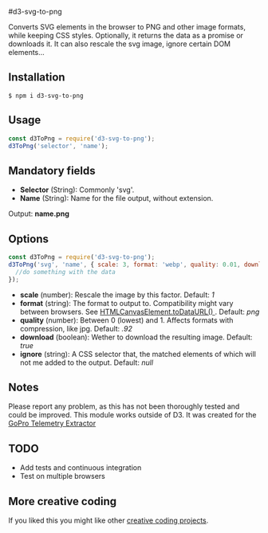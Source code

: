 #d3-svg-to-png

Converts SVG elements in the browser to PNG and other image formats, while keeping CSS styles. Optionally, it returns the data as a promise or downloads it. It can also rescale the svg image, ignore certain DOM elements...

## Installation

```shell
$ npm i d3-svg-to-png
```

## Usage

```js
const d3ToPng = require('d3-svg-to-png');
d3ToPng('selector', 'name');
```

## Mandatory fields

- **Selector** (String): Commonly 'svg'.
- **Name** (String): Name for the file output, without extension.

Output: **name.png**

## Options

```js
const d3ToPng = require('d3-svg-to-png');
d3ToPng('svg', 'name', { scale: 3, format: 'webp', quality: 0.01, download: false, ignore: '.ignored' }).then(fileData => {
  //do something with the data
});
```

- **scale** (number): Rescale the image by this factor. Default: _1_
- **format** (string): The format to output to. Compatibility might vary between browsers. See [HTMLCanvasElement.toDataURL()
  ](https://developer.mozilla.org/en-US/docs/Web/API/HTMLCanvasElement/toDataURL). Default: _png_
- **quality** (number): Between 0 (lowest) and 1. Affects formats with compression, like jpg. Default: _.92_
- **download** (boolean): Wether to download the resulting image. Default: _true_
- **ignore** (string): A CSS selector that, the matched elements of which will not me added to the output. Default: _null_

## Notes

Please report any problem, as this has not been thoroughly tested and could be improved.
This module works outside of D3. It was created for the [GoPro Telemetry Extractor](https://tailorandwayne.com/gopro-telemetry-extractor/#)

## TODO

- Add tests and continuous integration
- Test on multiple browsers

## More creative coding

If you liked this you might like other [creative coding projects](https://tailorandwayne.com/coding-projects/).
